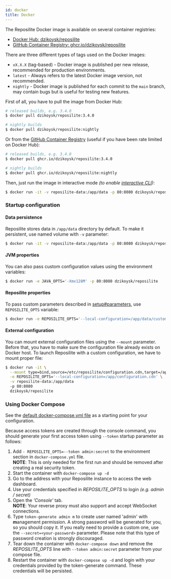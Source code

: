 ```yaml
---
id: docker
title: Docker
---
```


The Reposilite Docker image is available on several container registries:
 - [Docker Hub: dzikoysk/reposilite](https://hub.docker.com/r/dzikoysk/reposilite)
 - [GitHub Container Registry: ghcr.io/dzikoysk/reposilite](https://github.com/dzikoysk/reposilite/pkgs/container/reposilite)

There are three different types of tags used on the Docker images:
 - `vX.X.X` (tag-based) - Docker image is published per new release, recommended for production environments.
 - `latest` - Always refers to the latest Docker image version, not recommended.
 - `nightly` - Docker image is published for each commit to the `main` branch, may contain bugs but is useful for testing new features.

First of all, you have to pull the image from Docker Hub:

```bash
# released builds, e.g. 3.4.0
$ docker pull dzikoysk/reposilite:3.4.0

# nightly builds
$ docker pull dzikoysk/reposilite:nightly
```

Or from the [GitHub Container Registry](https://github.com/features/packages) (useful if you have been rate limited on Docker Hub):

```bash
# released builds, e.g. 3.4.0
$ docker pull ghcr.io/dzikoysk/reposilite:3.4.0

# nightly builds
$ docker pull ghcr.io/dzikoysk/reposilite:nightly
```

Then, just run the image in interactive mode _(to enable [interactive CLI](/guide/standalone#interactive-cli))_:

```bash
$ docker run -it -v reposilite-data:/app/data -p 80:8080 dzikoysk/reposilite:nightly
```

### Startup configuration

#### Data persistence

Reposilite stores data in `/app/data` directory by default. 
To make it persistent, use named volume with `-v` parameter:

```bash
$ docker run -it -v reposilite-data:/app/data -p 80:8080 dzikoysk/reposilite
```

#### JVM properties

You can also pass custom configuration values using the environment variables:

```bash
$ docker run -e JAVA_OPTS='-Xmx128M' -p 80:8080 dzikoysk/reposilite
```

#### Reposilite properties

To pass custom parameters described in [setup#parameters](setup#parameters), use `REPOSILITE_OPTS` variable:

```bash
$ docker run -e REPOSILITE_OPTS='--local-configuration=/app/data/custom.cdn' -p 80:8080 dzikoysk/reposilite
```

#### External configuration

You can mount external configuration files using the `--mount` parameter.
Before that, you have to make sure the configuration file already exists on Docker host.
To launch Reposilite with a custom configuration, we have to mount proper file:

```bash
$ docker run -it \
  --mount type=bind,source=/etc/reposilite/configuration.cdn,target=/app/configuration.cdn \
  -e REPOSILITE_OPTS='--local-configuration=/app/configuration.cdn' \
  -v reposilite-data:/app/data
  -p 80:8080
  dzikoysk/reposilite
```

### Using Docker Compose 

See the [default docker-compose.yml file](https://github.com/dzikoysk/reposilite/blob/main/docker-compose.yml) as a starting point for your configuration.

Because access tokens are created through the console command,
you should generate your first access token using `--token` startup parameter as follows:

1. Add `- REPOSILITE_OPTS=--token admin:secret` to the environment section in `docker-compose.yml` file. <br />
  **NOTE**: This is only needed for the first run and should be removed after creating a real security token.
2. Start the container with `docker-compose up -d`
3. Go to the address with your Reposilite instance to access the web dashboard.
4. Use your credentials specified in _REPOSILITE_OPTS_ to login _(e.g. admin / secret)_
5. Open the _'Console'_ tab. <br />
   **NOTE**: Your reverse proxy must also support and accept WebSocket connections.
6. Type `token-generate admin m` to create user named 'admin' with **m**anagement permission. 
   A strong password will be generated for you, so you should copy it. 
   If you really need to provide a custom one, use the `--secret=<your-password>` parameter. 
   Please note that this type of password creation is strongly discouraged. 
7. Tear down the container with `docker-compose down` and remove the _REPOSILITE_OPTS_ line with `--token admin:secret` parameter from your compose file.
8. Restart the container with `docker-compose up -d` and login with your credentials provided by the token-generate command. These credentials will be persisted.
